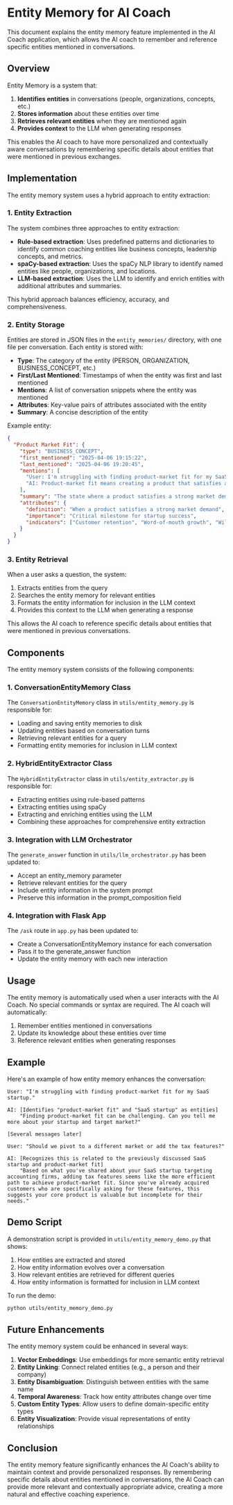# Entity Memory for AI Coach

This document explains the entity memory feature implemented in the AI Coach application, which allows the AI coach to remember and reference specific entities mentioned in conversations.

## Overview

Entity Memory is a system that:

1. **Identifies entities** in conversations (people, organizations, concepts, etc.)
2. **Stores information** about these entities over time
3. **Retrieves relevant entities** when they are mentioned again
4. **Provides context** to the LLM when generating responses

This enables the AI coach to have more personalized and contextually aware conversations by remembering specific details about entities that were mentioned in previous exchanges.

## Implementation

The entity memory system uses a hybrid approach to entity extraction:

### 1. Entity Extraction

The system combines three approaches to entity extraction:

- **Rule-based extraction**: Uses predefined patterns and dictionaries to identify common coaching entities like business concepts, leadership concepts, and metrics.
- **spaCy-based extraction**: Uses the spaCy NLP library to identify named entities like people, organizations, and locations.
- **LLM-based extraction**: Uses the LLM to identify and enrich entities with additional attributes and summaries.

This hybrid approach balances efficiency, accuracy, and comprehensiveness.

### 2. Entity Storage

Entities are stored in JSON files in the `entity_memories/` directory, with one file per conversation. Each entity is stored with:

- **Type**: The category of the entity (PERSON, ORGANIZATION, BUSINESS_CONCEPT, etc.)
- **First/Last Mentioned**: Timestamps of when the entity was first and last mentioned
- **Mentions**: A list of conversation snippets where the entity was mentioned
- **Attributes**: Key-value pairs of attributes associated with the entity
- **Summary**: A concise description of the entity

Example entity:

```json
{
  "Product Market Fit": {
    "type": "BUSINESS_CONCEPT",
    "first_mentioned": "2025-04-06 19:15:22",
    "last_mentioned": "2025-04-06 19:20:45",
    "mentions": [
      "User: I'm struggling with finding product-market fit for my SaaS startup.",
      "AI: Product-market fit means creating a product that satisfies a strong market demand."
    ],
    "summary": "The state where a product satisfies a strong market demand; critical for startup success",
    "attributes": {
      "definition": "When a product satisfies a strong market demand",
      "importance": "Critical milestone for startup success",
      "indicators": ["Customer retention", "Word-of-mouth growth", "Willing to pay"]
    }
  }
}
```

### 3. Entity Retrieval

When a user asks a question, the system:

1. Extracts entities from the query
2. Searches the entity memory for relevant entities
3. Formats the entity information for inclusion in the LLM context
4. Provides this context to the LLM when generating a response

This allows the AI coach to reference specific details about entities that were mentioned in previous conversations.

## Components

The entity memory system consists of the following components:

### 1. ConversationEntityMemory Class

The `ConversationEntityMemory` class in `utils/entity_memory.py` is responsible for:

- Loading and saving entity memories to disk
- Updating entities based on conversation turns
- Retrieving relevant entities for a query
- Formatting entity memories for inclusion in LLM context

### 2. HybridEntityExtractor Class

The `HybridEntityExtractor` class in `utils/entity_extractor.py` is responsible for:

- Extracting entities using rule-based patterns
- Extracting entities using spaCy
- Extracting and enriching entities using the LLM
- Combining these approaches for comprehensive entity extraction

### 3. Integration with LLM Orchestrator

The `generate_answer` function in `utils/llm_orchestrator.py` has been updated to:

- Accept an entity_memory parameter
- Retrieve relevant entities for the query
- Include entity information in the system prompt
- Preserve this information in the prompt_composition field

### 4. Integration with Flask App

The `/ask` route in `app.py` has been updated to:

- Create a ConversationEntityMemory instance for each conversation
- Pass it to the generate_answer function
- Update the entity memory with each new interaction

## Usage

The entity memory is automatically used when a user interacts with the AI Coach. No special commands or syntax are required. The AI coach will automatically:

1. Remember entities mentioned in conversations
2. Update its knowledge about these entities over time
3. Reference relevant entities when generating responses

## Example

Here's an example of how entity memory enhances the conversation:

```
User: "I'm struggling with finding product-market fit for my SaaS startup."

AI: [Identifies "product-market fit" and "SaaS startup" as entities]
    "Finding product-market fit can be challenging. Can you tell me more about your startup and target market?"

[Several messages later]

User: "Should we pivot to a different market or add the tax features?"

AI: [Recognizes this is related to the previously discussed SaaS startup and product-market fit]
    "Based on what you've shared about your SaaS startup targeting accounting firms, adding tax features seems like the more efficient path to achieve product-market fit. Since you've already acquired customers who are specifically asking for these features, this suggests your core product is valuable but incomplete for their needs."
```

## Demo Script

A demonstration script is provided in `utils/entity_memory_demo.py` that shows:

1. How entities are extracted and stored
2. How entity information evolves over a conversation
3. How relevant entities are retrieved for different queries
4. How entity information is formatted for inclusion in LLM context

To run the demo:

```bash
python utils/entity_memory_demo.py
```

## Future Enhancements

The entity memory system could be enhanced in several ways:

1. **Vector Embeddings**: Use embeddings for more semantic entity retrieval
2. **Entity Linking**: Connect related entities (e.g., a person and their company)
3. **Entity Disambiguation**: Distinguish between entities with the same name
4. **Temporal Awareness**: Track how entity attributes change over time
5. **Custom Entity Types**: Allow users to define domain-specific entity types
6. **Entity Visualization**: Provide visual representations of entity relationships

## Conclusion

The entity memory feature significantly enhances the AI Coach's ability to maintain context and provide personalized responses. By remembering specific details about entities mentioned in conversations, the AI Coach can provide more relevant and contextually appropriate advice, creating a more natural and effective coaching experience.
